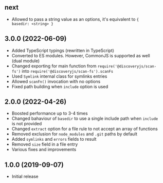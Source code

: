 ## next

- Allowed to pass a string value as an options, it's equivalent to `{ basedir: <string> }`

## 3.0.0 (2022-06-09)

- Added TypeScript typings (rewritten in TypeScript)
- Converted to ES modules. However, CommonJS is supported as well (dual module)
- Changed exporting for main function from `require('@discoveryjs/scan-fs')` into `require('@discoveryjs/scan-fs').scanFs`
- Used `Symlink` internal class for symlinks entries
- Allowed `scanFn()` invocation with no options
- Fixed path building when `include` option is used

## 2.0.0 (2022-04-26)

- Boosted performance up to 3-4 times
- Changed bahaviour of `basedir` to use a single include path when `include` is not provided
- Changed `extract` option for a file rule to not accept an array of functions
- Removed exclusion for `node_modules` and `.git` paths by default
- Added `symlinks` and `errors` fields to result
- Removed `size` field in a file entry
- Various fixes and improvements

## 1.0.0 (2019-09-07)

- Initial release
